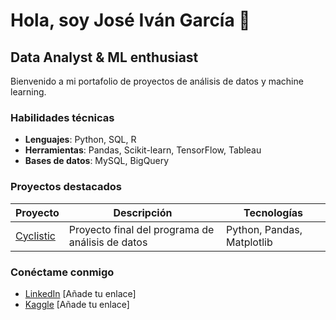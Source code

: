 # Hola, soy José Iván García 👋

## Data Analyst & ML enthusiast

Bienvenido a mi portafolio de proyectos de análisis de datos y machine learning.

### Habilidades técnicas
- **Lenguajes**: Python, SQL, R
- **Herramientas**: Pandas, Scikit-learn, TensorFlow, Tableau
- **Bases de datos**: MySQL, BigQuery

### Proyectos destacados
| Proyecto | Descripción | Tecnologías |
|----------|-------------|------------|
| [Cyclistic](#) | Proyecto final del programa de análisis de datos | Python, Pandas, Matplotlib |

### Conéctame conmigo
- [LinkedIn](#) [Añade tu enlace]
- [Kaggle](#) [Añade tu enlace]
